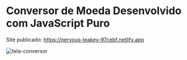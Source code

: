 # Conversor de Moeda Desenvolvido com JavaScript Puro

Site publicado: https://nervous-leakey-97cebf.netlify.app

![tela-conversor](https://user-images.githubusercontent.com/54381970/97082837-ed1fab80-15e2-11eb-9d28-4e23885093e0.png)

